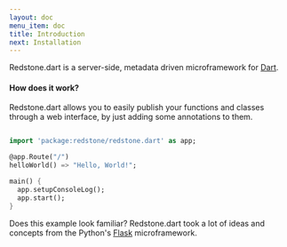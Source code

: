 ```yaml
---
layout: doc
menu_item: doc
title: Introduction
next: Installation
---
```

Redstone.dart is a server-side, metadata driven microframework for [Dart](https://www.dartlang.org/). 

#### How does it work?
Redstone.dart allows you to easily publish your functions and classes through a web interface, by just adding some annotations to them. 

```dart

import 'package:redstone/redstone.dart' as app;

@app.Route("/")
helloWorld() => "Hello, World!";

main() {
  app.setupConsoleLog();
  app.start();
}
``` 
Does this example look familiar? Redstone.dart took a lot of ideas and concepts from the Python's [Flask](http://flask.pocoo.org/) microframework.
